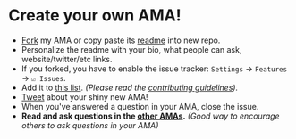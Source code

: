 # Create your own AMA!

- [Fork](https://github.com/sindresorhus/ama/fork) my AMA or copy paste its [readme](https://raw.githubusercontent.com/sindresorhus/ama/main/readme.md) into new repo.
- Personalize the readme with your bio, what people can ask, website/twitter/etc links.
- If you forked, you have to enable the issue tracker: `Settings` → `Features` → `☑ Issues`.
- Add it to [this list](https://github.com/sindresorhus/amas). *(Please read the [contributing guidelines](contributing.md)).*
- [Tweet](https://twitter.com/intent/tweet?text=Ask%20me%20*anything*%20in%20my%20shiny%20new%20AMA!%20[insert%20link%20to%20your%20AMA]) about your shiny new AMA!
- When you've answered a question in your AMA, close the issue.
- **Read and ask questions in the [other AMAs](https://github.com/sindresorhus/amas).** *(Good way to encourage others to ask questions in your AMA)*
